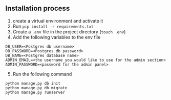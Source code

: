 
## Installation process
1. create a virtual environment and activate it
2. Run `pip install -r requirements.txt`
3. Create a `.env` file in the project directory (`touch .env`)
4. Add the following variables to the env file
```
DB_USER=<Postgres db username>
DB_PASSWORD=<Postgres db password>
DB_NAME=<Postgres database name>
ADMIN_EMAIL=<the username you would like to use for the admin section>
ADMIN_PASSWORD=<password for the admin panel>

```
5. Run the following command
```
python manage.py db init
python manage.py db migrate
python manage.py runserver
```
